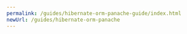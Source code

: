 ```yaml
---
permalink: /guides/hibernate-orm-panache-guide/index.html
newUrl: /guides/hibernate-orm-panache
---
```


